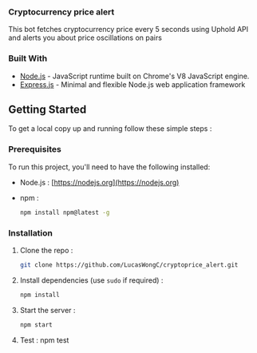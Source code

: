 
<!-- ABOUT THE PROJECT -->

### Cryptocurrency price alert

This bot fetches cryptocurrency price every 5 seconds using Uphold API and alerts you about price oscillations on pairs


### Built With

- [Node.js]() - JavaScript runtime built on Chrome's V8 JavaScript engine.
- [Express.js]() - Minimal and flexible Node.js web application framework

<!-- GETTING STARTED -->

## Getting Started

To get a local copy up and running follow these simple steps :

### Prerequisites

To run this project, you'll need to have the following installed:

- Node.js : [https://nodejs.org](https://nodejs.org)

- npm :
  ```sh
  npm install npm@latest -g
  ```


### Installation

1. Clone the repo :
   ```sh
   git clone https://github.com/LucasWongC/cryptoprice_alert.git
   ```
2. Install dependencies (use `sudo` if required) :

   ```sh
   npm install
   ```

3. Start the server :
   ```sh
   npm start
   ```

4. Test :
   npm test

